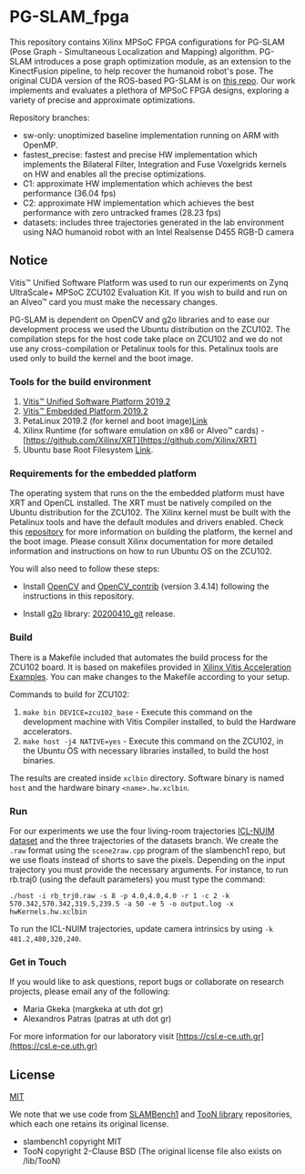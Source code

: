# PG-SLAM_fpga

This repository contains Xilinx MPSoC FPGA configurations for PG-SLAM (Pose Graph - Simultaneous Localization and Mapping) algorithm. PG-SLAM introduces a pose graph optimization module, as an extension to the KinectFusion pipeline, to help recover the humanoid robot's pose. The original CUDA version  of the ROS-based PG-SLAM is on [this repo](https://github.com/mrsp/slam_stack). Our work implements and evaluates a plethora of MPSoC FPGA designs, exploring a variety of precise and approximate optimizations.

Repository branches:

* sw-only: unoptimized baseline implementation running on ARM with OpenMP.
* fastest_precise: fastest and precise HW implementation which implements the Bilateral Filter, Integration and Fuse Voxelgrids kernels on HW and enables all the precise optimizations.
* C1: approximate HW implementation which achieves the best performance (36.04 fps)
* C2: approximate HW implementation which achieves the best performance with zero untracked frames (28.23 fps)
* datasets: includes three trajectories generated in the lab environment using NAO humanoid robot with an Intel Realsense D455 RGB-D camera

## Notice
Vitis™ Unified Software Platform was used to run our experiments on Zynq UltraScale+ MPSoC ZCU102 Evaluation Kit. If you wish to build and run on an Alveo™ card you must make the necessary changes. 

PG-SLAM is dependent on OpenCV and g2o libraries and to ease our development process we used the Ubuntu distribution on the ZCU102. The compilation steps for the host code take place on ZCU102 and we do not use any cross-compilation or Petalinux tools for this. Petalinux tools are used only to build the kernel and the boot image.

### Tools for the build environment
1. [Vitis™ Unified Software Platform 2019.2](https://www.xilinx.com/support/download/index.html/content/xilinx/en/downloadNav/vitis/2019-2.html)
2. [Vitis™ Embedded Platform 2019.2](https://www.xilinx.com/support/download/index.html/content/xilinx/en/downloadNav/embedded-platforms/2019-2.html)
3. PetaLinux 2019.2 (for kernel and boot image)[Link](https://www.xilinx.com/support/download/index.html/content/xilinx/en/downloadNav/embedded-design-tools/2019-2.html)
4. Xilinx Runtime (for software emulation on x86 or Alveo™ cards) - [https://github.com/Xilinx/XRT](https://github.com/Xilinx/XRT)
5. Ubuntu base Root Filesystem [Link](http://cdimage.ubuntu.com/ubuntu-base/releases/).


### Requirements for the embedded platform 
The operating system that runs on the the embedded platform must have XRT and OpenCL installed. The XRT must be natively compiled on the Ubuntu distribution for the ZCU102. The Xilinx kernel must be built with the Petalinux tools and have the default modules and drivers enabled. Check this [repository](https://github.com/Xilinx/Vitis_Embedded_Platform_Source) for more information on building the platform, the kernel and the boot image. Please consult Xilinx documentation for more detailed information and instructions on how to run Ubuntu OS on the ZCU102.

You will also need to follow these steps:
* Install [OpenCV](https://github.com/opencv/opencv) and [OpenCV_contrib](https://github.com/opencv/opencv_contrib) (version 3.4.14) following the instructions in this repository.

* Install [g2o](https://github.com/RainerKuemmerle/g2o) library: [20200410_git](https://github.com/RainerKuemmerle/g2o/archive/refs/tags/20200410_git.zip) release.

### Build
There is a Makefile included that automates the build process for the ZCU102 board. It is based on makefiles provided in [Xilinx Vitis Acceleration Examples](https://github.com/Xilinx/Vitis_Accel_Examples/tree/2019.2). You can make changes to the Makefile according to your setup.

Commands to build for ZCU102:
1. `make bin DEVICE=zcu102_base` - Execute this command on the development machine with Vitis Compiler installed, to buld the Hardware accelerators.
2. `make host -j4 NATIVE=yes` - Execute this command on the ZCU102, in the Ubuntu OS with necessary libraries installed, to build the host binaries.

The results are created inside `xclbin` directory. Software binary is named `host` and the hardware binary `<name>.hw.xclbin`.

### Run
For our experiments we use the four living-room trajectories [ICL-NUIM dataset](https://www.doc.ic.ac.uk/~ahanda/VaFRIC/iclnuim.html) and the three trajectories of the datasets branch. We create the `.raw` format using the `scene2raw.cpp` program of the slambench1 repo, but we use floats instead of shorts to save the pixels. Depending on the input trajectory you must provide the necessary arguments. For instance, to run rb.traj0 (using the default parameters) you must type the command:

`./host -i rb_trj0.raw -s 8 -p 4.0,4.0,4.0 -r 1 -c 2 -k 570.342,570.342,319.5,239.5 -a 50 -e 5 -o output.log -x hwKernels.hw.xclbin` 

To run the ICL-NUIM trajectories, update camera intrinsics by using `-k 481.2,480,320,240`.

### Get in Touch

If you would like to ask questions, report bugs or collaborate on research projects, please email any of the following:

 - Maria Gkeka (margkeka at uth dot gr)
 - Alexandros Patras (patras at uth dot gr)

For more information for our laboratory visit [https://csl.e-ce.uth.gr](https://csl.e-ce.uth.gr) 

## License

[MIT](https://choosealicense.com/licenses/mit/)

We note that we use code from [SLAMBench1](https://github.com/pamela-project/slambench1) and [TooN library](https://github.com/edrosten/TooN) repositories, which each one retains its original license.
* slambench1 copyright MIT
* TooN copyright 2-Clause BSD (The original license file also exists on /lib/TooN) 

